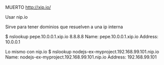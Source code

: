 MUERTO
http://xip.io/

Usar nip.io

Sirve para tener dominios que resuelven a una ip interna

$ nslookup pepe.10.0.0.1.xip.io 8.8.8.8
Name:   pepe.10.0.0.1.xip.io
Address: 10.0.0.1




Lo mismo con nip.io
$ nslookup nodejs-ex-myproject.192.168.99.101.nip.io 
Name:   nodejs-ex-myproject.192.168.99.101.nip.io
Address: 192.168.99.101

